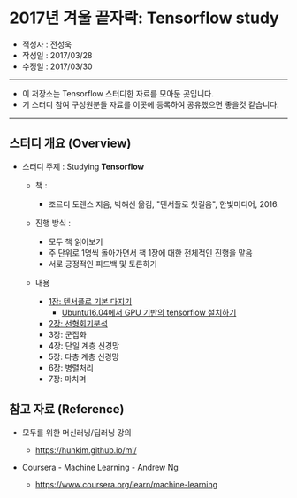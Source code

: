 # 2017년 겨울 끝자락: Tensorflow study
* 적성자 : 전성욱
* 작성일 : 2017/03/28
* 수정일 : 2017/03/30
*****************************************************************

* 이 저장소는 Tensorflow 스터디한 자료를 모아둔 곳입니다.
* 기 스터디 참여 구성원분들 자료를 이곳에 등록하여 공유했으면 좋을것 같습니다.

*****************************************************************

## 스터디 개요 (Overview)

* 스터디 주제 : Studying __Tensorflow__

  * 책 :
    * 조르디 토렌스 지음, 박햬선 옮김, "텐서플로 첫걸음", 한빛미디어, 2016.

  * 진행 방식 :
    * 모두 책 읽어보기
    * 주 단위로 1명씩 돌아가면서 책 1장에 대한 전체적인 진행을 맡음
    * 서로 긍정적인 피드백 및 토론하기

  * 내용
    * [1장: 텐서플로 기본 다지기](docs/TensorFlow_intro.markdown)
      * [Ubuntu16.04에서 GPU 기반의 tensorflow 설치하기](docs/install_tensorflow_gpu_to_ubuntu16.04.markdown)
    * [2장: 선형회기분석](docs/Linear_Regression.markdown)
    * 3장: 군집화
    * 4장: 단일 계층 신경망
    * 5장: 다층 계층 신경망
    * 6장: 병렬처리
    * 7장: 마치며


## 참고 자료 (Reference)

* 모두를 위한 머신러닝/딥러닝 강의
  * https://hunkim.github.io/ml/

* Coursera - Machine Learning - Andrew Ng
  * https://www.coursera.org/learn/machine-learning


